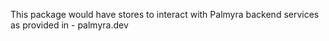 This package would have stores to interact with 
Palmyra backend services as provided in - palmyra.dev
